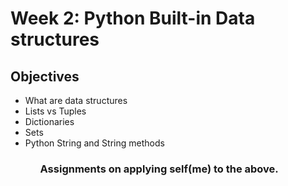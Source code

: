 # Week 2: Python Built-in Data structures

## Objectives
<ul>
	<li>What are data structures</li>
	<li>Lists vs Tuples</li>
	<li>Dictionaries</li>
	<li>Sets</li>
	<li>Python String and String methods</li>
<ul>

### Assignments on applying self(me) to the above.
